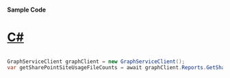 #### Sample Code
# [C#](#tab/Csharp)

```C#

GraphServiceClient graphClient = new GraphServiceClient();
var getSharePointSiteUsageFileCounts = await graphClient.Reports.GetSharePointSiteUsageFileCounts.Request().GetAsync();

```